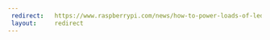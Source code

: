 ```yaml
---
 redirect:   https://www.raspberrypi.com/news/how-to-power-loads-of-leds-with-a-single-raspberry-pi-pico/
 layout:     redirect
---
```

